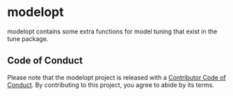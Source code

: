 
<!-- README.md is generated from README.Rmd. Please edit that file -->

# modelopt

<!-- badges: start -->

<!-- badges: end -->

modelopt contains some extra functions for model tuning that exist in
the tune package.

## Code of Conduct

Please note that the modelopt project is released with a [Contributor
Code of
Conduct](https://contributor-covenant.org/version/2/0/CODE_OF_CONDUCT.html).
By contributing to this project, you agree to abide by its terms.
